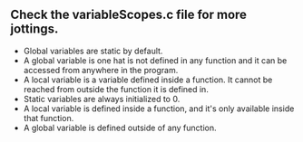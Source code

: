 ## Check the variableScopes.c file for more jottings.

- Global variables are static by default.
- A global variable is one hat is not defined in any function and it can be accessed from anywhere in the program.
- A local variable is a variable defined inside a function. It cannot be reached from outside the function it is defined in.
- Static variables are always initialized to 0.
- A local variable is defined inside a function, and it's only available inside that function.
- A global variable is defined outside of any function.
